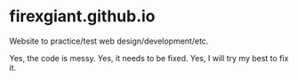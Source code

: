 # firexgiant.github.io
Website to practice/test web design/development/etc.

Yes, the code is messy.
Yes, it needs to be fixed.
Yes, I will try my best to fix it.
